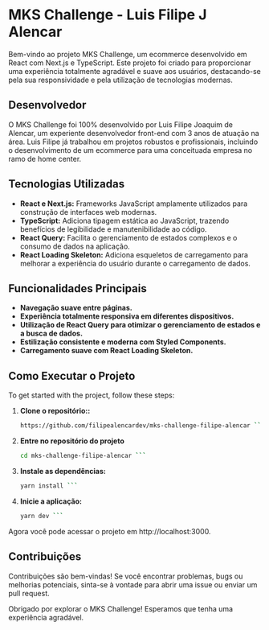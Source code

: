 # MKS Challenge - Luis Filipe J Alencar

Bem-vindo ao projeto MKS Challenge, um ecommerce desenvolvido em React com Next.js e TypeScript. Este projeto foi criado para proporcionar uma experiência totalmente agradável e suave aos usuários, destacando-se pela sua responsividade e pela utilização de tecnologias modernas.

## Desenvolvedor

O MKS Challenge foi 100% desenvolvido por Luis Filipe Joaquim de Alencar, um experiente desenvolvedor front-end com 3 anos de atuação na área. Luis Filipe já trabalhou em projetos robustos e profissionais, incluindo o desenvolvimento de um ecommerce para uma conceituada empresa no ramo de home center.

## Tecnologias Utilizadas

- **React e Next.js:** Frameworks JavaScript amplamente utilizados para construção de interfaces web modernas.
- **TypeScript:** Adiciona tipagem estática ao JavaScript, trazendo benefícios de legibilidade e manutenibilidade ao código.
- **React Query:** Facilita o gerenciamento de estados complexos e o consumo de dados na aplicação.
- **React Loading Skeleton:** Adiciona esqueletos de carregamento para melhorar a experiência do usuário durante o carregamento de dados.

## Funcionalidades Principais

- **Navegação suave entre páginas.**
- **Experiência totalmente responsiva em diferentes dispositivos.**
- **Utilização de React Query para otimizar o gerenciamento de estados e a busca de dados.**
- **Estilização consistente e moderna com Styled Components.**
- **Carregamento suave com React Loading Skeleton.**

## Como Executar o Projeto

To get started with the project, follow these steps:

1. **Clone o repositório::**

   ````bash
   https://github.com/filipealencardev/mks-challenge-filipe-alencar ```

   ````

2. **Entre no repositório do projeto**

   ````bash
   cd mks-challenge-filipe-alencar ```

   ````

3. **Instale as dependências:**

   ````bash
   yarn install ```

   ````

4. **Inicie a aplicação:**

   ````bash
   yarn dev ```
   ````

Agora você pode acessar o projeto em http://localhost:3000.

## Contribuições

Contribuições são bem-vindas! Se você encontrar problemas, bugs ou melhorias potenciais, sinta-se à vontade para abrir uma issue ou enviar um pull request.

Obrigado por explorar o MKS Challenge! Esperamos que tenha uma experiência agradável.
